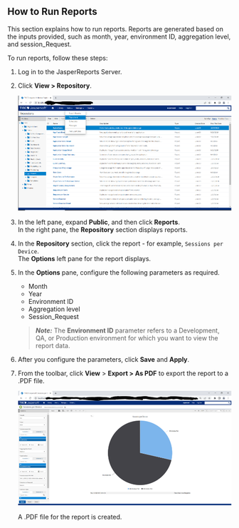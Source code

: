                          


How to Run Reports
------------------

This section explains how to run reports. Reports are generated based on the inputs provided, such as month, year, environment ID, aggregation level, and session\_Request.

To run reports, follow these steps:

1.  Log in to the JasperReports Server.
2.  Click **View > Repository**.
    
    ![](Resources/Images/RunAsReports1.png)
    
3.  In the left pane, expand **Public**, and then click **Reports**.  
    In the right pane, the **Repository** section displays reports.
    
    
4.  In the **Repository** section, click the report - for example, `Sessions per Device`.  
    The **Options** left pane for the report displays.
    
    
5.  In the **Options** pane, configure the following parameters as required.
    
    *   Month
    *   Year
    *   Environment ID
    *   Aggregation level
    *   Session\_Request
    
    > **_Note:_** The **Environment ID** parameter refers to a Development, QA, or Production environment for which you want to view the report data.
    

1.  After you configure the parameters, click **Save** and **Apply**.
2.  From the toolbar, click **View** > **Export > As PDF** to export the report to a .PDF file.
    
    ![](Resources/Images/RunAsReports2.png)
    
    A .PDF file for the report is created.
